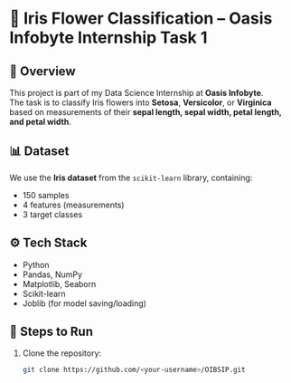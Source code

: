# 🌸 Iris Flower Classification – Oasis Infobyte Internship Task 1

## 📌 Overview
This project is part of my Data Science Internship at **Oasis Infobyte**.  
The task is to classify Iris flowers into **Setosa**, **Versicolor**, or **Virginica**  
based on measurements of their **sepal length, sepal width, petal length, and petal width**.

## 📊 Dataset
We use the **Iris dataset** from the `scikit-learn` library, containing:
- 150 samples
- 4 features (measurements)
- 3 target classes

## ⚙️ Tech Stack
- Python
- Pandas, NumPy
- Matplotlib, Seaborn
- Scikit-learn
- Joblib (for model saving/loading)

## 🚀 Steps to Run
1. Clone the repository:
   ```bash
   git clone https://github.com/<your-username>/OIBSIP.git
